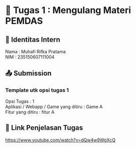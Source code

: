 # 📁 Tugas 1 : Mengulang Materi PEMDAS

## 👤 Identitas Intern
Nama : Muhafi Rifka Pratama        
NIM  : 235150607111004

## 📤 Submission

### Template utk opsi tugas 1
Opsi Tugas : 1        
Aplikasi / Webapp / Game yang ditiru : Game A     
Fitur yang ditiru : fitur A     


## 🔗 Link Penjelasan Tugas

https://www.youtube.com/watch?v=dQw4w9WgXcQ

